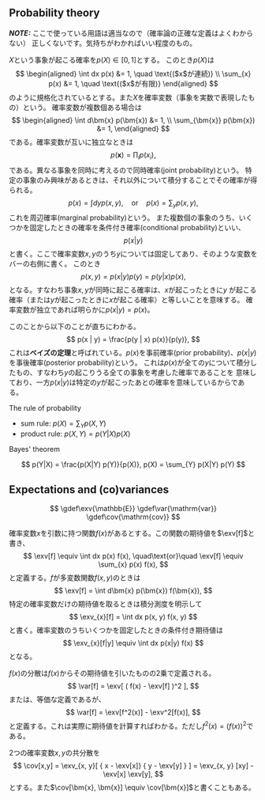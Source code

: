 ## Probability theory

***NOTE:*** ここで使っている用語は適当なので（確率論の正確な定義はよくわからない）
正しくないです。気持ちがわかればいい程度のもの。

$X$という事象が起こる確率を$p(X) \in [0, 1]$とする。
このとき$p(X)$は
$$
\begin{aligned}
  \int dx p(x) &= 1, \quad \text{($x$が連続)} \\
  \sum_{x} p(x) &= 1, \quad \text{($x$が有限)}
\end{aligned}
$$
のように規格化されているとする。また$X$を確率変数（事象を実数で表現したもの）という。
確率変数が複数個ある場合は
$$
\begin{aligned}
  \int d\bm{x} p(\bm{x}) &= 1, \\
  \sum_{\bm{x}} p(\bm{x}) &= 1,
\end{aligned}
$$
である。確率変数が互いに独立なときは
$$
  p(\bm{x}) = \prod_{i} p(x_{i}),
$$
である。異なる事象を同時に考えるので同時確率(joint probability)という。
特定の事象のみ興味があるときは、それ以外について積分することでその確率が得られる。
$$
  p(x) = \int dy p(x, y),
  \quad \text{or} \quad
  p(x) = \sum_{y} p(x, y),
$$
これを周辺確率(marginal probability)という。
また複数個の事象のうち、いくつかを固定したときの確率を条件付き確率(conditional probability)といい、
$$
  p(x|y)
$$
と書く。ここで確率変数$x,y$のうち$y$については固定してあり、そのような変数をバーの右側に書く。
このとき
$$
  p(x, y) = p(x | y) p(y) = p(y | x) p(x),
$$
となる。すなわち事象$x,y$が同時に起こる確率は、$x$が起こったときに$y$
が起こる確率（または$y$が起こったときに$x$が起こる確率）と等しいことを意味する。
確率変数が独立であれば明らかに$p(x|y) = p(x)$。

このことから以下のことが直ちにわかる。
$$
  p(x | y) = \frac{p(y | x) p(x)}{p(y)},
$$
これは**ベイズの定理**と呼ばれている。$p(x)$を事前確率(prior probability)、$p(x|y)$を事後確率(posterior probability)という。
これは$p(x)$が全ての$y$について積分したもの、すなわち$y$の起こりうる全ての事象を考慮した確率であることを
意味しており、一方$p(x|y)$は特定の$y$が起こったあとの確率を意味しているからである。

The rule of probability

* sum rule: $p(X) = \sum_{Y} p(X, Y)$
* product rule: $p(X, Y) = p(Y|X) p(X)$

Bayes' theorem

$$
p(Y|X) = \frac{p(X|Y) p(Y)}{p(X)},
p(X) = \sum_{Y} p(X|Y) p(Y)
$$



## Expectations and (co)variances

$$
\gdef\exv{\mathbb{E}}
\gdef\var{\mathrm{var}}
\gdef\cov{\mathrm{cov}}
$$

確率変数$x$を引数に持つ関数$f(x)$があるとする。この関数の期待値を$\exv[f]$と書き、
$$
  \exv[f] \equiv \int dx p(x) f(x),
  \quad\text{or}\quad
  \exv[f] \equiv \sum_{x} p(x) f(x),
$$
と定義する。$f$が多変数関数$f(x,y)$のときは
$$
  \exv[f] = \int d\bm{x} p(\bm{x}) f(\bm{x}),
$$
特定の確率変数だけの期待値を取るときは積分測度を明示して
$$
  \exv_{x}[f] = \int dx p(x, y) f(x, y)
$$
と書く。確率変数のうちいくつかを固定したときの条件付き期待値は
$$
  \exv_{x}[f|y] \equiv \int dx p(x|y) f(x)
$$
となる。

$f(x)$の分散は$f(x)$からその期待値を引いたものの2乗で定義される。
$$
  \var[f] = \exv[ ( f(x) - \exv[f] )^2 ],
$$
または、等価な定義であるが、
$$
  \var[f] = \exv[f^2(x)] - \exv^2[f(x)],
$$
と定義する。これは実際に期待値を計算すればわかる。ただし$f^2(x) = (f(x))^2$である。

2つの確率変数$x,y$の共分散を
$$
  \cov[x,y] = \exv_{x, y}[ { x - \exv[x]} { y - \exv[y] } ] = \exv_{x, y} [xy] - \exv[x] \exv[y],
$$
とする。また$\cov[\bm{x}, \bm{x}] \equiv \cov[\bm{x}]$と書くこともある。

